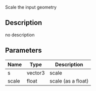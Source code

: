Scale the input geometry



## Description
no description
## Parameters

<table>
<thead>
	<tr>
		<th>Name</th>
		<th>Type</th>
		<th>Description</th>
	</tr>
</thead>
<tr>
	<td>s</td>
	<td><div class='bg-blue-800 px-2 py-px text-white rounded-sm'>vector3</div></td>
	<td>scale</td>
</tr>
<tr>
	<td>scale</td>
	<td><div class='bg-yellow-800 px-2 py-px text-white rounded-sm'>float</div></td>
	<td>scale (as a float)</td>
</tr>
</table>